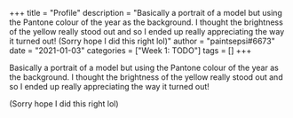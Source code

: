 +++
title = "Profile"
description = "Basically a portrait of a model but using the Pantone colour of the year as the background. I thought the brightness of the yellow really stood out and so I ended up really appreciating the way it turned out!   (Sorry hope I did this right lol)"
author = "paintsepsi#6673"
date = "2021-01-03"
categories = ["Week 1: TODO"]
tags = []
+++

Basically a portrait of a model but using the Pantone colour of the year as the background. I thought the brightness of the yellow really stood out and so I ended up really appreciating the way it turned out! 

(Sorry hope I did this right lol)
